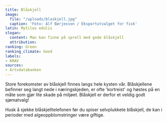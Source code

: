 ```yaml
---
title: Blåskjell
image:
  file: "/uploads/blaskjell.jpg"
  caption: 'Foto: Alf Børjesson / Eksportutvalget for fisk'
latin: Mytilus edulis
slogan:
  content: Man kan finne på sprell med gode blåskjell
  attribution: 
ranking: Green
ranking_climate: Good
labels:
- KRAV
sources:
- Artsdatabanken
---
```


Store forekomster av blåskjell finnes langs hele kysten vår. Blåskjellene befinner seg langt nede i næringskjeden, er ofte 'kortreist' og høstes på en måte som gjør lite skade på miljøet. Blåskjell er derfor et veldig godt sjømatvalg!

Husk å sjekke blåskjelltelefonen før du spiser selvplukkete blåskjell, de kan i perioder med algeoppblomstringer være giftige.
